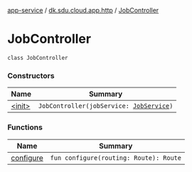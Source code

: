 [app-service](../../index.md) / [dk.sdu.cloud.app.http](../index.md) / [JobController](./index.md)

# JobController

`class JobController`

### Constructors

| Name | Summary |
|---|---|
| [&lt;init&gt;](-init-.md) | `JobController(jobService: `[`JobService`](../../dk.sdu.cloud.app.services/-job-service/index.md)`)` |

### Functions

| Name | Summary |
|---|---|
| [configure](configure.md) | `fun configure(routing: Route): Route` |
